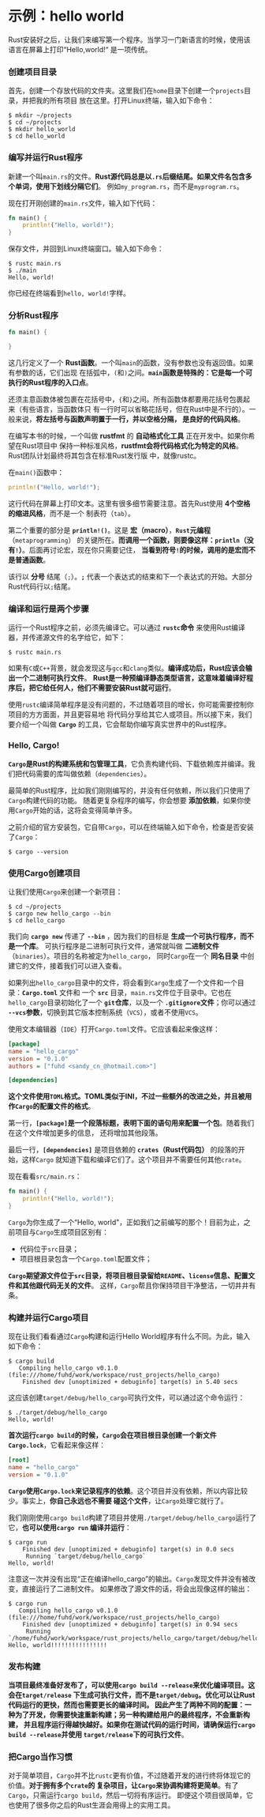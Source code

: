 示例：hello world
==================================================================
Rust安装好之后，让我们来编写第一个程序。当学习一门新语言的时候，使用该语言在屏幕上打印“Hello,world!“
是一项传统。

### 创建项目目录
首先，创建一个存放代码的文件夹。这里我们在`home`目录下创建一个`projects`目录，并把我的所有项目
放在这里。打开Linux终端，输入如下命令：
```shell
$ mkdir ~/projects
$ cd ~/projects
$ mkdir hello_world
$ cd hello_world
```

### 编写并运行Rust程序
新建一个叫`main.rs`的文件。**Rust源代码总是以`.rs`后缀结尾。如果文件名包含多个单词，使用下划线分隔它们**。
例如`my_program.rs`，而不是`myprogram.rs`。

现在打开刚创建的`main.rs`文件，输入如下代码：
```rust
fn main() {
    println!("Hello, world!");
}
```
保存文件，并回到Linux终端窗口。输入如下命令：
```shell
$ rustc main.rs
$ ./main
Hello, world!
```
你已经在终端看到`hello, world!`字样。

### 分析Rust程序
```rust
fn main() {

}
```
这几行定义了一个 **Rust函数**。一个叫`main`的函数，没有参数也没有返回值。如果有参数的话，它们出现
在括弧中，`(`和`)`之间。**`main`函数是特殊的：它是每一个可执行的Rust程序的入口点**。

还须主意函数体被包裹在花括号中，`{`和`}`之间。所有函数体都要用花括号包裹起来（有些语言，当函数体只
有一行时可以省略花括号，但在Rust中是不行的）。一般来说，**将左括号与函数声明置于一行，并以空格分隔，
是良好的代码风格**。

在编写本书的时候，一个叫做 **rustfmt** 的 **自动格式化工具** 正在开发中。如果你希望在Rust项目中
保持一种标准风格，**rustfmt会将代码格式化为特定的风格**。Rust团队计划最终将其包含在标准Rust发行版
中，就像rustc。

在`main()`函数中：
```rust
println!("Hello, world!");
```
这行代码在屏幕上打印文本。这里有很多细节需要注意。首先Rust使用 **4个空格的缩进风格**，而不是一个
制表符（`tab`）。

第二个重要的部分是 **`println!()`**。这是 **宏（macro）**，**`Rust`元编程**（`metaprogramming`）
的关键所在。**而调用一个函数，则要像这样：`println`（没有`!`）**。后面再讨论宏，现在你只需要记住，
**当看到符号`!`的时候，调用的是宏而不是普通函数**。

该行以 **分号** 结尾（`;`）。**`;`** 代表一个表达式的结束和下一个表达式的开始。大部分Rust代码行以`;`结尾。

### 编译和运行是两个步骤
运行一个Rust程序之前，必须先编译它。可以通过 **`rustc`命令** 来使用Rust编译器，并传递源文件的名字给它，如下：
```shell
$ rustc main.rs
```
如果有`C`或`C++`背景，就会发现这与`gcc`和`clang`类似。**编译成功后，Rust应该会输出一个二进制可执行文件**。
**Rust是一种预编译静态类型语言，这意味着编译好程序后，把它给任何人，他们不需要安装Rust就可运行**。

使用`rustc`编译简单程序是没有问题的，不过随着项目的增长，你可能需要控制你项目的方方面面，并且更容易地
将代码分享给其它人或项目。所以接下来，我们要介绍一个叫做 **`Cargo`** 的工具，它会帮助你编写真实世界中的Rust程序。

### Hello, Cargo!
**`Cargo`是Rust的构建系统和包管理工具**，它负责构建代码、下载依赖库并编译。我们把代码需要的库叫做依赖（`dependencies`）。

最简单的Rust程序，比如我们刚刚编写的，并没有任何依赖，所以我们只使用了`Cargo`构建代码的功能。
随着更复杂程序的编写，你会想要 **添加依赖**，如果你使用`Cargo`开始的话，这将会变得简单许多。

之前介绍的官方安装包，它自带`Cargo`，可以在终端输入如下命令，检查是否安装了`Cargo`：
```shell
$ cargo --version
```

### 使用Cargo创建项目
让我们使用`Cargo`来创建一个新项目：
```shell
$ cd ~/projects
$ cargo new hello_cargo --bin
$ cd hello_cargo
```
我们向 **`cargo new`** 传递了 **`--bin`** ，因为我们的目标是 **生成一个可执行程序，而不是一个库**。
可执行程序是二进制可执行文件，通常就叫做 **二进制文件**（`binaries`）。项目的名称被定为`hello_cargo`，
同时`Cargo`在一个 **同名目录** 中创建它的文件，接着我们可以进入查看。

如果列出`hello_cargo`目录中的文件，将会看到`Cargo`生成了一个文件和一个目录：**`Cargo.toml`** 文件和
一个 **`src`** 目录，`main.rs`文件位于目录中。它也在`hello_cargo`目录初始化了一个 **`git`仓库**，以及一个
**`.gitignore`文件**；你可以通过 **`--vcs`参数**，切换到其它版本控制系统（`VCS`），或者不使用`VCS`。

使用文本编辑器（`IDE`）打开`Cargo.toml`文件。它应该看起来像这样：
```ini
[package]
name = "hello_cargo"
version = "0.1.0"
authors = ["fuhd <sandy_cn_@hotmail.com>"]

[dependencies]

```
**这个文件使用`TOML`格式。TOML类似于INI，不过一些额外的改进之处，并且被用作`Cargo`的配置文件的格式**。

第一行，**`[package]`是一个段落标题，表明下面的语句用来配置一个包**。随着我们在这个文件增加更多的信息，
还将增加其他段落。

最后一行，**`[dependencies]`** 是项目依赖的 **`crates`（Rust代码包）** 的段落的开始，这样`Cargo`
就知道下载和编译它们了。这个项目并不需要任何其他`crate`。

现在看看`src/main.rs`：
```rust
fn main() {
    println!("Hello, world!");
}
```
`Cargo`为你生成了一个“Hello, world"，正如我们之前编写的那个！目前为止，之前项目与`Cargo`生成项目区别有：
+ 代码位于`src`目录；
+ 项目根目录包含一个`Cargo.toml`配置文件；

**`Cargo`期望源文件位于`src`目录，将项目根目录留给`README`、`license`信息、配置文件和其他跟代码无关的文件**。
这样，`Cargo`帮且你保持项目干净整洁，一切井井有条。

### 构建并运行Cargo项目
现在让我们看看通过`Cargo`构建和运行Hello World程序有什么不同。为此，输入如下命令：
```shell
$ cargo build
   Compiling hello_cargo v0.1.0 (file:///home/fuhd/work/workspace/rust_projects/hello_cargo)
    Finished dev [unoptimized + debuginfo] target(s) in 5.40 secs
```
这应该创建`target/debug/hello_cargo`可执行文件，可以通过这个命令运行：
```shell
$ ./target/debug/hello_cargo
Hello, world!
```
**首次运行`cargo build`的时候，`Cargo`会在项目根目录创建一个新文件`Cargo.lock`**，它看起来像这样：
```ini
[root]
name = "hello_cargo"
version = "0.1.0"
```
**`Cargo`使用`Cargo.lock`来记录程序的依赖**。这个项目并没有依赖，所以内容比较少。事实上，**你自己永远也不需要
碰这个文件**，让`Cargo`处理它就行了。

我们刚刚使用`cargo build`构建了项目并使用`./target/debug/hello_cargo`运行了它，**也可以使用`cargo run`
编译并运行**：
```shell
$ cargo run
    Finished dev [unoptimized + debuginfo] target(s) in 0.0 secs
     Running `target/debug/hello_cargo`
Hello, world!
```
注意这一次并没有出现“正在编译hello_cargo”的输出。`Cargo`发现文件并没有被改变，直接运行了二进制文件。
如果修改了源文件的话，将会出现像这样的输出：
```shell
$ cargo run
   Compiling hello_cargo v0.1.0 (file:///home/fuhd/work/workspace/rust_projects/hello_cargo)
    Finished dev [unoptimized + debuginfo] target(s) in 0.94 secs
     Running `/home/fuhd/work/workspace/rust_projects/hello_cargo/target/debug/hello_cargo`
Hello, world!!!!!!!!!!!!!!!!
```

### 发布构建
**当项目最终准备好发布了，可以使用`cargo build --release`来优化编译项目。这会在`target/release`
下生成可执行文件，而不是`target/debug`。优化可以让Rust代码运行的更快，然而也需要更长的编译时间。
因此产生了两种不同的配置：一种为了开发，你需要快速重新构建；另一种构建给用户的最终程序，不会重新构建，
并且程序运行得越快越好。如果你在测试代码的运行时间，请确保运行`cargo build --release`并使用
`target/release`下的可执行文件**。

### 把Cargo当作习惯
对于简单项目，`Cargo`并不比`rustc`更有价值，不过随着开发的进行终将体现它的价值。**对于拥有多个`crate`的
复杂项目，让`Cargo`来协调构建将更简单**。有了`Cargo`，只需运行`cargo build`，然后一切将有序运行。
即便这个项目很简单，它也使用了很多你之后的Rust生涯会用得上的实用工具。
